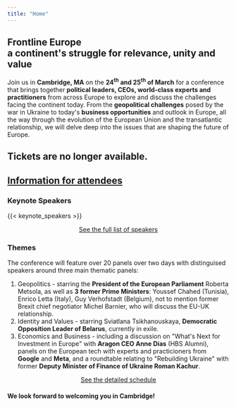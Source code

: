 ```yaml
---
title: "Home"
---
```


## <span class='frontline-europe'>Frontline Europe</span><br>a continent's struggle for relevance, unity and value

Join us in **Cambridge, MA** on the **24<sup>th</sup> and 25<sup>th</sup> of March** for a conference that brings together **political leaders, CEOs, world-class experts and practitioners** from across Europe to explore and discuss the challenges facing the continent today. From the **geopolitical challenges** posed by the war in Ukraine to today's **business opportunities** and outlook in Europe, all the way through the evolution of the European Union and the transatlantic relationship, we will delve deep into the issues that are shaping the future of Europe.

## Tickets are no longer available.

## <a href='/info' class="pure-button pure-button-primary">Information for attendees</a>

### Keynote Speakers

{{< keynote_speakers >}}

<center>
<a id='tickets-btn' class="pure-button pure-button-primary" href="/speakers">See the full list of speakers</a>
</center>

### Themes
The conference will feature over 20 panels over two days with distinguised speakers around three main thematic panels:

1. Geopolitics - starring the **President of the European Parliament** Roberta Metsola, as well as **3 former Prime Ministers**: Youssef Chahed (Tunisia), Enrico Letta (Italy), Guy Verhofstadt (Belgium), not to mention former Brexit chief negotiator Michel Barnier, who will discuss the EU-UK relationship.
2. Identity and Values - starring Sviatlana Tsikhanouskaya, **Democratic Opposition Leader of Belarus**, currently in exile.
3. Economics and Business - including a discussion on "What's Next for Investment in Europe" with **Aragon CEO Anne Dias** (HBS Alumni), panels on the European tech with experts and practicioners from **Google** and **Meta**, and a roundtable relating to "Rebuilding Ukraine" with former **Deputy Minister of Finance of Ukraine Roman Kachur**.

<center>
<a id='tickets-btn' class="pure-button pure-button-primary" href="/schedule">See the detailed schedule</a>
</center>

#### We look forward to welcoming you in Cambridge!
